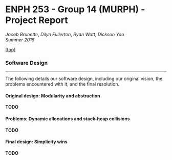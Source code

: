 # ENPH 253 - Group 14 (MURPH) - Project Report
*Jacob Brunette*, *Dilyn Fullerton*, *Ryan Watt*, *Dickson Yao*  
*Summer 2016*

[[top](./REPORT.md)]

### Software Design
---
The following details our software design, including our original
vision, the problems encountered with it, and the final resolution.

#### Original design: Modularity and abstraction
**TODO**

#### Problems: Dynamic allocations and stack-heap collisions
**TODO**

#### Final design: Simplicity wins
**TODO**
